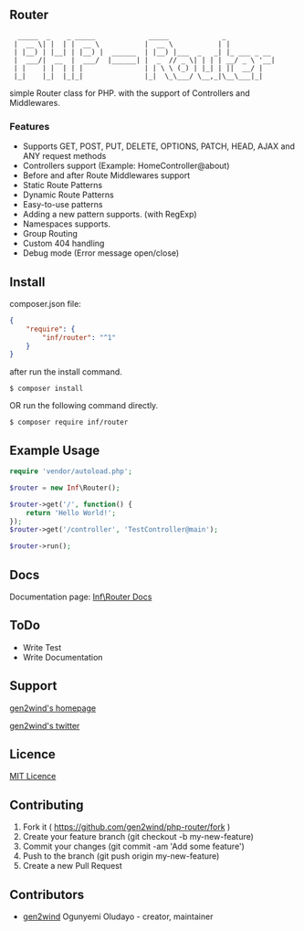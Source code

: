 ## Router
```
  _____  _    _ _____             _____             _            
 |  __ \| |  | |  __ \           |  __ \           | |           
 | |__) | |__| | |__) |  ______  | |__) |___  _   _| |_ ___ _ __
 |  ___/|  __  |  ___/  |______| |  _  // _ \| | | | __/ _ \ '__|
 | |    | |  | | |               | | \ \ (_) | |_| | ||  __/ |   
 |_|    |_|  |_|_|               |_|  \_\___/ \__,_|\__\___|_|   

```
simple Router class for PHP. with the support of Controllers and Middlewares.

### Features
- Supports GET, POST, PUT, DELETE, OPTIONS, PATCH, HEAD, AJAX and ANY request methods
- Controllers support (Example: HomeController@about)
- Before and after Route Middlewares support
- Static Route Patterns
- Dynamic Route Patterns
- Easy-to-use patterns
- Adding a new pattern supports. (with RegExp)
- Namespaces supports.
- Group Routing
- Custom 404 handling
- Debug mode (Error message open/close)

## Install

composer.json file:
```json
{
    "require": {
        "inf/router": "^1"
    }
}
```
after run the install command.
```
$ composer install
```

OR run the following command directly.

```
$ composer require inf/router
```

## Example Usage
```php
require 'vendor/autoload.php';

$router = new Inf\Router();

$router->get('/', function() {
    return 'Hello World!';
});
$router->get('/controller', 'TestController@main');

$router->run();
```

## Docs
Documentation page: [Inf\Router Docs][doc-url]

## ToDo
- Write Test
- Write Documentation

## Support
[gen2wind's homepage][author-url]

[gen2wind's twitter][twitter-url]

## Licence
[MIT Licence][mit-url]

## Contributing

1. Fork it ( https://github.com/gen2wind/php-router/fork )
2. Create your feature branch (git checkout -b my-new-feature)
3. Commit your changes (git commit -am 'Add some feature')
4. Push to the branch (git push origin my-new-feature)
5. Create a new Pull Request

## Contributors

- [gen2wind](https://github.com/gen2wind) Ogunyemi Oludayo - creator, maintainer

[mit-url]: http://opensource.org/licenses/MIT
[doc-url]: https://github.com/gen2wind/php-router/docs
[author-url]: https://github.com/gen2wind
[twitter-url]: https://twitter.com/gen2wind
